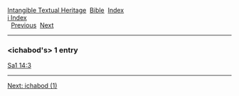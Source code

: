 [Intangible Textual Heritage](../../index)  [Bible](../index) 
[Index](index)   
[i Index](_i_)  
  [Previous](c05708)  [Next](c05710) 

------------------------------------------------------------------------

### &lt;ichabod's&gt; 1 entry

[Sa1 14:3](../kjv/sa1014.htm#003)  

------------------------------------------------------------------------

[Next: ichabod (1)](c05710)
